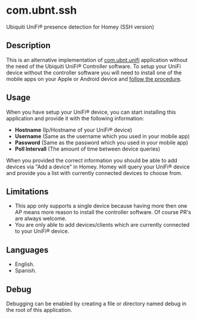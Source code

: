 # com.ubnt.ssh
Ubiquiti UniFi® presence detection for Homey (SSH version)

## Description

This is an alternative implementation of [com.ubnt.unifi](https://github.com/mnederlof/com.ubnt.unifi) 
application without the need of the Ubiquiti UniFi® Controller software.
To setup your UniFi device without the controller software you will need to
install one of the mobile apps on your Apple or Android device and [follow
the procedure](https://help.ubnt.com/hc/en-us/articles/226395988-UniFi-Managing-Access-Points-via-UniFi-Mobile-App).

## Usage

When you have setup your UniFi® device, you can start installing this application and provide it with the following information:

* **Hostname** (Ip/Hostname of your UniFi® device)
* **Username** (Same as the username which you used in your mobile app) 
* **Password** (Same as the password which you used in your mobile app)
* **Poll Intervall** (The amount of time between device queries)

When you provided the correct information you should be able to add devices via "Add a device" in Homey.
Homey will query your UniFi® device and provide you a list with currently connected devices to choose from.

## Limitations

* This app only supports a single device because having more then one AP means more reason to install the controller software. Of course PR's are always welcome.
* You are only able to add devices/clients which are currently connected to your UniFi® device.

## Languages

* English.
* Spanish.

## Debug

Debugging can be enabled by creating a file or directory named debug in the root of this application.
